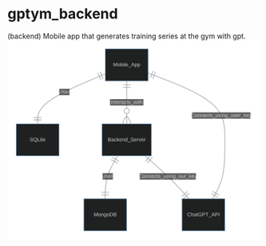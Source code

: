 # gptym_backend
(backend) Mobile app that generates training series at the gym with gpt.
![architecture_diagram](mermaid-diagram-2023-08-06-173735.svg)
